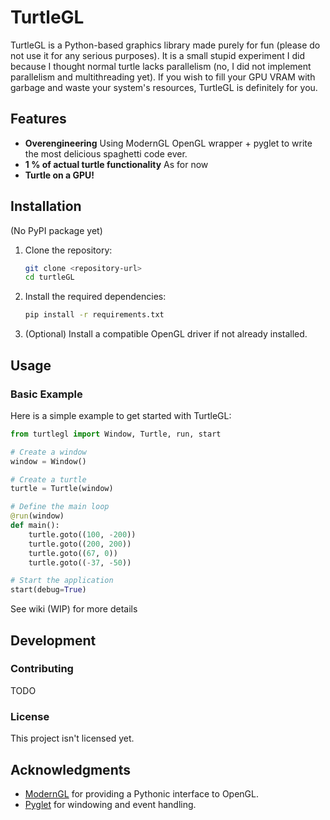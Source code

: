 # TurtleGL

TurtleGL is a Python-based graphics library made purely for fun (please do not use it for any serious purposes). It is a small stupid experiment I did because I thought normal turtle lacks parallelism (no, I did not implement parallelism and multithreading yet). If you wish to fill your GPU VRAM with garbage and waste your system's resources, TurtleGL is definitely for you. 

## Features

- **Overengineering** Using ModernGL OpenGL wrapper + pyglet to write the most delicious spaghetti code ever.
- **1 % of actual turtle functionality** As for now
- **Turtle on a GPU!** 

## Installation
(No PyPI package yet)

1. Clone the repository:
   ```bash
   git clone <repository-url>
   cd turtleGL
   ```

2. Install the required dependencies:
   ```bash
   pip install -r requirements.txt
   ```   

3. (Optional) Install a compatible OpenGL driver if not already installed.

## Usage

### Basic Example

Here is a simple example to get started with TurtleGL:

```python
from turtlegl import Window, Turtle, run, start

# Create a window
window = Window()

# Create a turtle
turtle = Turtle(window)

# Define the main loop
@run(window)
def main():
    turtle.goto((100, -200))
    turtle.goto((200, 200))
    turtle.goto((67, 0))
    turtle.goto((-37, -50))

# Start the application
start(debug=True)
```
See wiki (WIP) for more details

## Development

### Contributing

TODO

### License

This project isn't licensed yet. 

## Acknowledgments

- [ModernGL](https://github.com/moderngl/moderngl) for providing a Pythonic interface to OpenGL.
- [Pyglet](https://github.com/pyglet/pyglet) for windowing and event handling.

